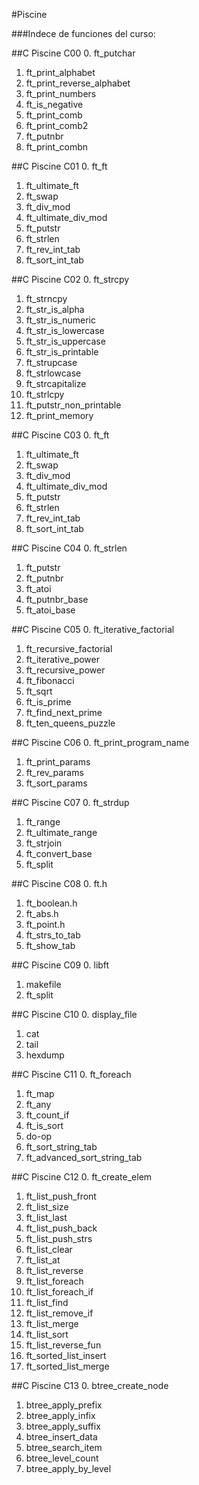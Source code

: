 #Piscine 

###Indece de funciones del curso:

##C Piscine C00
0. ft_putchar  
1. ft_print_alphabet  
2. ft_print_reverse_alphabet  
3. ft_print_numbers  
4. ft_is_negative  
5. ft_print_comb  
6. ft_print_comb2  
7. ft_putnbr  
8. ft_print_combn

##C Piscine C01
0. ft_ft  
1. ft_ultimate_ft  
2. ft_swap  
3. ft_div_mod  
4. ft_ultimate_div_mod  
5. ft_putstr  
6. ft_strlen  
7. ft_rev_int_tab  
8. ft_sort_int_tab

##C Piscine C02
0. ft_strcpy
1. ft_strncpy
2. ft_str_is_alpha
3. ft_str_is_numeric
4. ft_str_is_lowercase
5. ft_str_is_uppercase
6. ft_str_is_printable
7. ft_strupcase
8. ft_strlowcase
9. ft_strcapitalize
10. ft_strlcpy
11. ft_putstr_non_printable
12. ft_print_memory

##C Piscine C03
0. ft_ft
1. ft_ultimate_ft
2. ft_swap 
3. ft_div_mod
4. ft_ultimate_div_mod
5. ft_putstr
6. ft_strlen
7. ft_rev_int_tab  
8. ft_sort_int_tab

##C Piscine C04
0. ft_strlen  
1. ft_putstr  
2. ft_putnbr  
3. ft_atoi  
4. ft_putnbr_base  
5. ft_atoi_base

##C Piscine C05
0. ft_iterative_factorial  
1. ft_recursive_factorial  
2. ft_iterative_power  
3. ft_recursive_power  
4. ft_fibonacci  
5. ft_sqrt  
6. ft_is_prime  
7. ft_find_next_prime  
8.  ft_ten_queens_puzzle

##C Piscine C06
0. ft_print_program_name  
1. ft_print_params  
2. ft_rev_params  
3. ft_sort_params

##C Piscine C07
0. ft_strdup  
1. ft_range  
2. ft_ultimate_range  
3. ft_strjoin  
4. ft_convert_base  
5. ft_split

##C Piscine C08
0. ft.h  
1. ft_boolean.h  
2. ft_abs.h  
3. ft_point.h  
4. ft_strs_to_tab  
5. ft_show_tab

##C Piscine C09
0. libft
1. makefile
2. ft_split

##C Piscine C10
0. display_file
1. cat
2. tail
3. hexdump

##C Piscine C11
0. ft_foreach  
1. ft_map  
2. ft_any  
3. ft_count_if  
4. ft_is_sort  
5. do-op  
6. ft_sort_string_tab  
7. ft_advanced_sort_string_tab

##C Piscine C12
0. ft_create_elem  
1. ft_list_push_front  
2. ft_list_size  
3. ft_list_last  
4. ft_list_push_back  
5. ft_list_push_strs  
6. ft_list_clear  
7. ft_list_at  
8. ft_list_reverse  
9. ft_list_foreach  
10. ft_list_foreach_if  
11. ft_list_find  
12. ft_list_remove_if  
13. ft_list_merge  
14. ft_list_sort  
15. ft_list_reverse_fun  
16. ft_sorted_list_insert  
17. ft_sorted_list_merge

##C Piscine C13
0. btree_create_node  
1. btree_apply_prefix  
2. btree_apply_infix  
3. btree_apply_suffix  
4. btree_insert_data  
5. btree_search_item  
6. btree_level_count  
7. btree_apply_by_level 
